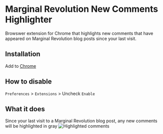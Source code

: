 # Marginal Revolution New Comments Highlighter
Browswer extension for Chrome that highlights new comments that have appeared on Marginal Revolution blog posts since your last visit.

## Installation
Add to [Chrome](https://chrome.google.com/webstore/detail/archivist/bpdhbjagefdaaleabpjffdhbfhnekknd)


## How to disable

`Preferences` > `Extensions` > Uncheck `Enable`

## What it does
Since your last visit to a Marginal Revolution blog post, any new comments will be highlighted in gray
![Highlighted comments](https://github.com/dlw-github/marg_rev_comments/blob/main/extension_photos/screenshot.JPG "Highlighted comments")
